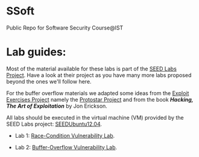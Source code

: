 # SSoft
Public Repo for Software Security Course@IST

# Lab guides:

Most of the material available for these labs is part of the [SEED Labs Project](http://www.cis.syr.edu/~wedu/seed/). Have a look at their project as you have many more labs proposed beyond the ones we'll follow here.

For the buffer overflow materials we adapted some ideas from the [Exploit Exercises Project](https://exploit-exercises.com/) namely the [Protostar Project](https://exploit-exercises.com/protostar/) and from the book ___Hacking, The Art of Exploitation___ by Jon Erickson.




All labs should be executed in the virtual machine (VM) provided by the SEED Labs project: [SEEDUbuntu12.04](http://www.cis.syr.edu/~wedu/seed/lab_env.html).

* Lab 1: [Race-Condition Vulnerability Lab](race_conditions_lab/). 

* Lab 2: [Buffer-Overflow Vulnerability Lab](buffer_overflow_lab).


